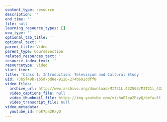 ```yaml
---
content_type: resource
description: ''
end_time: ''
file: null
learning_resource_types: []
ocw_type: ''
optional_tab_title: ''
optional_text: ''
parent_title: Video
parent_type: CourseSection
related_resources_text: ''
resource_index_text: ''
resourcetype: Video
start_time: ''
title: 'Class 1: Introduction: Television and Cultural Study '
uid: 73b5f49b-1b5d-bd8e-9126-274b691cdff0
video_files:
  archive_url: http://www.archive.org/download/MIT21L.432S03/MIT21l_432F01class01_300k.mp4
  video_captions_file: null
  video_thumbnail_file: https://img.youtube.com/vi/hoE7pa2RzyQ/default.jpg
  video_transcript_file: null
video_metadata:
  youtube_id: hoE7pa2RzyQ
---
```

